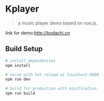 # Kplayer

> a music player demo based on vue.js.

link for demo:http://kodachi.cn

## Build Setup

``` bash
# install dependencies
npm install

# serve with hot reload at localhost:8080
npm run dev

# build for production with minification
npm run build
```


